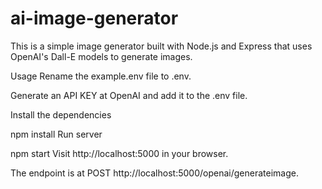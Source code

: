 # ai-image-generator
This is a simple image generator built with Node.js and Express that uses OpenAI's Dall-E models to generate images.



Usage
Rename the example.env file to .env.

Generate an API KEY at OpenAI and add it to the .env file.

Install the dependencies

npm install
Run server

npm start
Visit http://localhost:5000 in your browser.

The endpoint is at POST http://localhost:5000/openai/generateimage.
